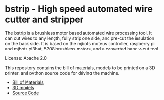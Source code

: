 # bstrip - High speed automated wire cutter and stripper #

The bstrip is a brushless motor based automated wire processing tool.
It can cut wires to any length, fully strip one side, and pre-cut the
insulation on the back side.  It is based on the mjbots moteus
controller, raspberry pi and mjbots pi3hat, 5208 brushless motors, and
a converted hand v-cut tool.

License: Apache 2.0

This repository contains the bill of materials, models to be printed
on a 3D printer, and python source code for driving the machine.

* [Bill of Materials](BOM.md)
* [3D models](hw/)
* [Source Code](sw/)
